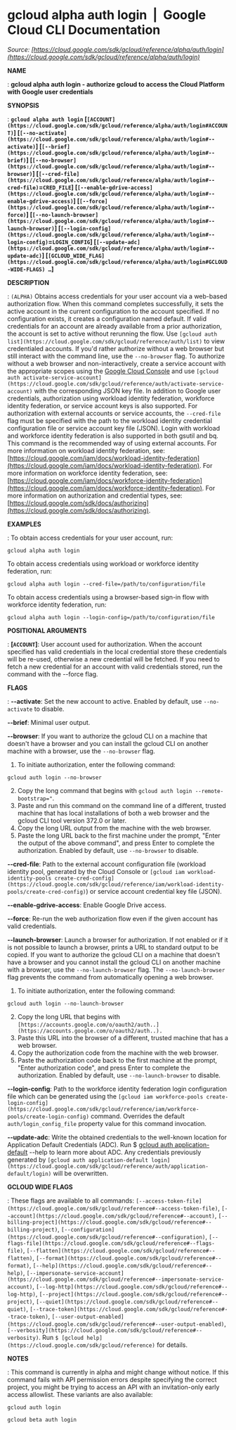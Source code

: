 # gcloud alpha auth login  |  Google Cloud CLI Documentation

*Source: [https://cloud.google.com/sdk/gcloud/reference/alpha/auth/login](https://cloud.google.com/sdk/gcloud/reference/alpha/auth/login)*

**NAME**

: **gcloud alpha auth login - authorize gcloud to access the Cloud Platform with Google user credentials**

**SYNOPSIS**

: **`gcloud alpha auth login` [`[ACCOUNT](https://cloud.google.com/sdk/gcloud/reference/alpha/auth/login#ACCOUNT)`] [`[--no-activate](https://cloud.google.com/sdk/gcloud/reference/alpha/auth/login#--activate)`] [`[--brief](https://cloud.google.com/sdk/gcloud/reference/alpha/auth/login#--brief)`] [`[--no-browser](https://cloud.google.com/sdk/gcloud/reference/alpha/auth/login#--browser)`] [`[--cred-file](https://cloud.google.com/sdk/gcloud/reference/alpha/auth/login#--cred-file)`=`CRED_FILE`] [`[--enable-gdrive-access](https://cloud.google.com/sdk/gcloud/reference/alpha/auth/login#--enable-gdrive-access)`] [`[--force](https://cloud.google.com/sdk/gcloud/reference/alpha/auth/login#--force)`] [`[--no-launch-browser](https://cloud.google.com/sdk/gcloud/reference/alpha/auth/login#--launch-browser)`] [`[--login-config](https://cloud.google.com/sdk/gcloud/reference/alpha/auth/login#--login-config)`=`LOGIN_CONFIG`] [`[--update-adc](https://cloud.google.com/sdk/gcloud/reference/alpha/auth/login#--update-adc)`] [`[GCLOUD_WIDE_FLAG](https://cloud.google.com/sdk/gcloud/reference/alpha/auth/login#GCLOUD-WIDE-FLAGS) …`]**

**DESCRIPTION**

: `(ALPHA)` Obtains access credentials for your user account via a
web-based authorization flow. When this command completes successfully, it sets
the active account in the current configuration to the account specified. If no
configuration exists, it creates a configuration named default.
If valid credentials for an account are already available from a prior
authorization, the account is set to active without rerunning the flow.
Use `[gcloud auth list](https://cloud.google.com/sdk/gcloud/reference/auth/list)`
to view credentialed accounts.
If you'd rather authorize without a web browser but still interact with the
command line, use the `--no-browser` flag. To authorize without a web
browser and non-interactively, create a service account with the appropriate
scopes using the [Google Cloud
Console](https://console.cloud.google.com) and use `[gcloud auth
activate-service-account](https://cloud.google.com/sdk/gcloud/reference/auth/activate-service-account)` with the corresponding JSON key file.
In addition to Google user credentials, authorization using workload identity
federation, workforce identity federation, or service account keys is also
supported.
For authorization with external accounts or service accounts, the
`--cred-file` flag must be specified with the path to the workload
identity credential configuration file or service account key file (JSON).
Login with workload and workforce identity federation is also supported in both
gsutil and bq. This command is the recommended way of using external accounts.
For more information on workload identity federation, see: [https://cloud.google.com/iam/docs/workload-identity-federation](https://cloud.google.com/iam/docs/workload-identity-federation).
For more information on workforce identity federation, see: [https://cloud.google.com/iam/docs/workforce-identity-federation](https://cloud.google.com/iam/docs/workforce-identity-federation).
For more information on authorization and credential types, see: [https://cloud.google.com/sdk/docs/authorizing](https://cloud.google.com/sdk/docs/authorizing).

**EXAMPLES**

: To obtain access credentials for your user account, run:

```
gcloud alpha auth login
```

To obtain access credentials using workload or workforce identity federation,
run:

```
gcloud alpha auth login --cred-file=/path/to/configuration/file
```

To obtain access credentials using a browser-based sign-in flow with workforce
identity federation, run:

```
gcloud alpha auth login --login-config=/path/to/configuration/file
```

**POSITIONAL ARGUMENTS**

: **[`ACCOUNT`]**:
User account used for authorization. When the account specified has valid
credentials in the local credential store these credentials will be re-used,
otherwise a new credential will be fetched. If you need to fetch a new
credential for an account with valid credentials stored, run the command with
the --force flag.

**FLAGS**

: **--activate**:
Set the new account to active. Enabled by default, use
`--no-activate` to disable.

**--brief**:
Minimal user output.

**--browser**:
If you want to authorize the gcloud CLI on a machine that doesn't have a browser
and you can install the gcloud CLI on another machine with a browser, use the
`--no-browser` flag.
1. To initiate authorization, enter the following command:

```
gcloud auth login --no-browser
```

2. Copy the long command that begins with `gcloud auth login
--remote-bootstrap="`.
3. Paste and run this command on the command line of a different, trusted
machine that has local installations of both a web browser and the gcloud CLI
tool version 372.0 or later.
4. Copy the long URL output from the machine with the web browser.
5. Paste the long URL back to the first machine under the prompt, "Enter the
output of the above command", and press Enter to complete the authorization.
Enabled by default, use `--no-browser` to disable.

**--cred-file**:
Path to the external account configuration file (workload identity pool,
generated by the Cloud Console or `[gcloud
iam workload-identity-pools create-cred-config](https://cloud.google.com/sdk/gcloud/reference/iam/workload-identity-pools/create-cred-config)`) or service account
credential key file (JSON).

**--enable-gdrive-access**:
Enable Google Drive access.

**--force**:
Re-run the web authorization flow even if the given account has valid
credentials.

**--launch-browser**:
Launch a browser for authorization. If not enabled or if it is not possible to
launch a browser, prints a URL to standard output to be copied.
If you want to authorize the gcloud CLI on a machine that doesn't have a browser
and you cannot install the gcloud CLI on another machine with a browser, use the
`--no-launch-browser` flag. The `--no-launch-browser` flag
prevents the command from automatically opening a web browser.
1. To initiate authorization, enter the following command:

```
gcloud auth login --no-launch-browser
```

2. Copy the long URL that begins with `[https://accounts.google.com/o/oauth2/auth..](https://accounts.google.com/o/oauth2/auth..).`
3. Paste this URL into the browser of a different, trusted machine that has a
web browser.
4. Copy the authorization code from the machine with the web browser.
5. Paste the authorization code back to the first machine at the prompt, "Enter
authorization code", and press Enter to complete the authorization.
Enabled by default, use `--no-launch-browser` to disable.

**--login-config**:
Path to the workforce identity federation login configuration file which can be
generated using the `[gcloud iam
workforce-pools create-login-config](https://cloud.google.com/sdk/gcloud/reference/iam/workforce-pools/create-login-config)` command. Overrides the default
`auth/login_config_file` property value for this command invocation.

**--update-adc**:
Write the obtained credentials to the well-known location for Application
Default Credentials (ADC). Run $ [gcloud auth
application-default](https://cloud.google.com/sdk/gcloud/reference/auth/application-default) --help to learn more about ADC. Any credentials
previously generated by `[gcloud auth
application-default login](https://cloud.google.com/sdk/gcloud/reference/auth/application-default/login)` will be overwritten.

**GCLOUD WIDE FLAGS**

: These flags are available to all commands: `[--access-token-file](https://cloud.google.com/sdk/gcloud/reference#--access-token-file)`,
`[--account](https://cloud.google.com/sdk/gcloud/reference#--account)`, `[--billing-project](https://cloud.google.com/sdk/gcloud/reference#--billing-project)`,
`[--configuration](https://cloud.google.com/sdk/gcloud/reference#--configuration)`,
`[--flags-file](https://cloud.google.com/sdk/gcloud/reference#--flags-file)`,
`[--flatten](https://cloud.google.com/sdk/gcloud/reference#--flatten)`, `[--format](https://cloud.google.com/sdk/gcloud/reference#--format)`, `[--help](https://cloud.google.com/sdk/gcloud/reference#--help)`, `[--impersonate-service-account](https://cloud.google.com/sdk/gcloud/reference#--impersonate-service-account)`,
`[--log-http](https://cloud.google.com/sdk/gcloud/reference#--log-http)`,
`[--project](https://cloud.google.com/sdk/gcloud/reference#--project)`, `[--quiet](https://cloud.google.com/sdk/gcloud/reference#--quiet)`, `[--trace-token](https://cloud.google.com/sdk/gcloud/reference#--trace-token)`, `[--user-output-enabled](https://cloud.google.com/sdk/gcloud/reference#--user-output-enabled)`,
`[--verbosity](https://cloud.google.com/sdk/gcloud/reference#--verbosity)`.
Run `$ [gcloud help](https://cloud.google.com/sdk/gcloud/reference)` for details.

**NOTES**

: This command is currently in alpha and might change without notice. If this
command fails with API permission errors despite specifying the correct project,
you might be trying to access an API with an invitation-only early access
allowlist. These variants are also available:

```
gcloud auth login
```

```
gcloud beta auth login
```